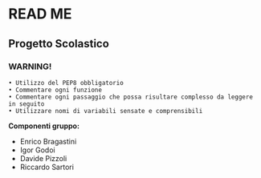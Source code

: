 # READ ME

## Progetto Scolastico

### WARNING!
    • Utilizzo del PEP8 obbligatorio
    • Commentare ogni funzione
    • Commentare ogni passaggio che possa risultare complesso da leggere in seguito
    • Utilizzare nomi di variabili sensate e comprensibili

**Componenti gruppo:**
- Enrico Bragastini
- Igor Godoi
- Davide Pizzoli
- Riccardo Sartori
